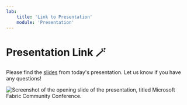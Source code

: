 ```yaml
---
lab:
    title: 'Link to Presentation'
    module: 'Presentation'
---
```


# Presentation Link 🪄

Please find the [slides](https://4lbi-my.sharepoint.com/...) from today's presentation. Let us know if you have any questions!

![Screenshot of the opening slide of the presentation, titled Microsoft Fabric Community Conference.](https://github.com/shannonlindsay/WitchesGuide/assets/77289548/70351c93-8223-4c66-b6f7-be18aa6a053f)
